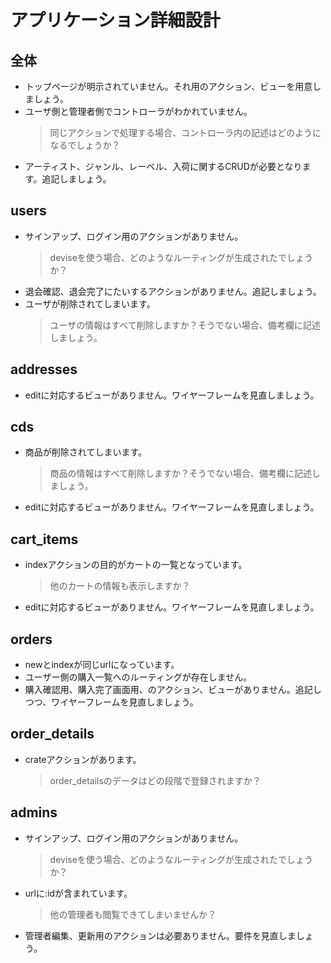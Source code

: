 # アプリケーション詳細設計
## 全体
- トップページが明示されていません。それ用のアクション、ビューを用意しましょう。
- ユーザ側と管理者側でコントローラがわかれていません。
  > 同じアクションで処理する場合、コントローラ内の記述はどのようになるでしょうか？
- アーティスト、ジャンル、レーベル、入荷に関するCRUDが必要となります。追記しましょう。

## users
- サインアップ、ログイン用のアクションがありません。
  > deviseを使う場合、どのようなルーティングが生成されたでしょうか？
- 退会確認、退会完了にたいするアクションがありません。追記しましょう。
- ユーザが削除されてしまいます。
  > ユーザの情報はすべて削除しますか？そうでない場合、備考欄に記述しましょう。

## addresses
- editに対応するビューがありません。ワイヤーフレームを見直しましょう。

## cds
- 商品が削除されてしまいます。
  > 商品の情報はすべて削除しますか？そうでない場合、備考欄に記述しましょう。
- editに対応するビューがありません。ワイヤーフレームを見直しましょう。

## cart_items
- indexアクションの目的がカートの一覧となっています。
  > 他のカートの情報も表示しますか？
- editに対応するビューがありません。ワイヤーフレームを見直しましょう。

## orders
- newとindexが同じurlになっています。
- ユーザー側の購入一覧へのルーティングが存在しません。
- 購入確認用、購入完了画面用、のアクション、ビューがありません。追記しつつ、ワイヤーフレームを見直しましょう。

## order_details
- crateアクションがあります。
  > order_detailsのデータはどの段階で登録されますか？

## admins
- サインアップ、ログイン用のアクションがありません。
  > deviseを使う場合、どのようなルーティングが生成されたでしょうか？
- urlに:idが含まれています。
  > 他の管理者も閲覧できてしまいませんか？
- 管理者編集、更新用のアクションは必要ありません。要件を見直しましょう。
